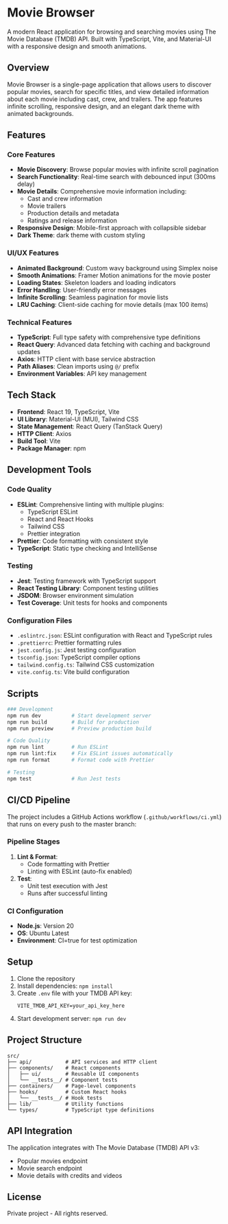 # Movie Browser

A modern React application for browsing and searching movies using The Movie Database (TMDB) API. Built with TypeScript, Vite, and Material-UI with a responsive design and smooth animations.

## Overview

Movie Browser is a single-page application that allows users to discover popular movies, search for specific titles, and view detailed information about each movie including cast, crew, and trailers. The app features infinite scrolling, responsive design, and an elegant dark theme with animated backgrounds.

## Features

### Core Features
- **Movie Discovery**: Browse popular movies with infinite scroll pagination
- **Search Functionality**: Real-time search with debounced input (300ms delay)
- **Movie Details**: Comprehensive movie information including:
  - Cast and crew information
  - Movie trailers
  - Production details and metadata
  - Ratings and release information
- **Responsive Design**: Mobile-first approach with collapsible sidebar
- **Dark Theme**: dark theme with custom styling

### UI/UX Features
- **Animated Background**: Custom wavy background using Simplex noise
- **Smooth Animations**: Framer Motion animations for the movie poster
- **Loading States**: Skeleton loaders and loading indicators
- **Error Handling**: User-friendly error messages
- **Infinite Scrolling**: Seamless pagination for movie lists
- **LRU Caching**: Client-side caching for movie details (max 100 items)

### Technical Features
- **TypeScript**: Full type safety with comprehensive type definitions
- **React Query**: Advanced data fetching with caching and background updates
- **Axios**: HTTP client with base service abstraction
- **Path Aliases**: Clean imports using `@/` prefix
- **Environment Variables**: API key management

## Tech Stack

- **Frontend**: React 19, TypeScript, Vite
- **UI Library**: Material-UI (MUI), Tailwind CSS
- **State Management**: React Query (TanStack Query)
- **HTTP Client**: Axios
- **Build Tool**: Vite
- **Package Manager**: npm

## Development Tools

### Code Quality
- **ESLint**: Comprehensive linting with multiple plugins:
  - TypeScript ESLint
  - React and React Hooks
  - Tailwind CSS
  - Prettier integration
- **Prettier**: Code formatting with consistent style
- **TypeScript**: Static type checking and IntelliSense

### Testing
- **Jest**: Testing framework with TypeScript support
- **React Testing Library**: Component testing utilities
- **JSDOM**: Browser environment simulation
- **Test Coverage**: Unit tests for hooks and components

### Configuration Files
- `.eslintrc.json`: ESLint configuration with React and TypeScript rules
- `.prettierrc`: Prettier formatting rules
- `jest.config.js`: Jest testing configuration
- `tsconfig.json`: TypeScript compiler options
- `tailwind.config.ts`: Tailwind CSS customization
- `vite.config.ts`: Vite build configuration

## Scripts

```bash
### Development
npm run dev          # Start development server
npm run build        # Build for production
npm run preview      # Preview production build

# Code Quality
npm run lint         # Run ESLint
npm run lint:fix     # Fix ESLint issues automatically
npm run format       # Format code with Prettier

# Testing
npm test             # Run Jest tests
```

## CI/CD Pipeline

The project includes a GitHub Actions workflow (`.github/workflows/ci.yml`) that runs on every push to the master branch:

### Pipeline Stages
1. **Lint & Format**: 
   - Code formatting with Prettier
   - Linting with ESLint (auto-fix enabled)
2. **Test**:
   - Unit test execution with Jest
   - Runs after successful linting

### CI Configuration
- **Node.js**: Version 20
- **OS**: Ubuntu Latest
- **Environment**: CI=true for test optimization

## Setup

1. Clone the repository
2. Install dependencies: `npm install`
3. Create `.env` file with your TMDB API key:
   ```
   VITE_TMDB_API_KEY=your_api_key_here
   ```
4. Start development server: `npm run dev`

## Project Structure

```
src/
├── api/           # API services and HTTP client
├── components/    # React components
│   ├── ui/        # Reusable UI components
│   └── __tests__/ # Component tests
├── containers/    # Page-level components
├── hooks/         # Custom React hooks
│   └── __tests__/ # Hook tests
├── lib/           # Utility functions
└── types/         # TypeScript type definitions
```

## API Integration

The application integrates with The Movie Database (TMDB) API v3:
- Popular movies endpoint
- Movie search endpoint  
- Movie details with credits and videos

## License

Private project - All rights reserved.